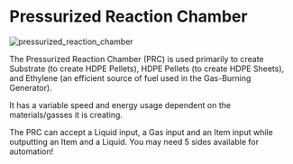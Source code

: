 # Pressurized Reaction Chamber
![pressurized_reaction_chamber](item:mekanism:pressurized_reaction_chamber)

The Pressurized Reaction Chamber (PRC) is used primarily to create Substrate (to create HDPE Pellets), HDPE Pellets (to create HDPE Sheets), and Ethylene (an efficient source of fuel used in the Gas-Burning Generator).

It has a variable speed and energy usage dependent on the materials/gasses it is creating.

The PRC can accept a Liquid input, a Gas input and an Item input while outputting an Item and a Liquid. You may need 5 sides available for automation!
